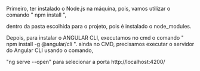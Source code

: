 Primeiro, ter instalado o Node.js na máquina, pois, vamos utilizar o comando " npm install ",

dentro da pasta escolhida para o projeto, pois é instalado o node_modules.

Depois, para instalar o ANGULAR CLI, executamos no cmd o comando " npm install -g @angular/cli ".
ainda no CMD, precisamos executar o servidor do Angular CLI usando o comando,

"ng serve --open" para selecionar a porta http://localhost:4200/

